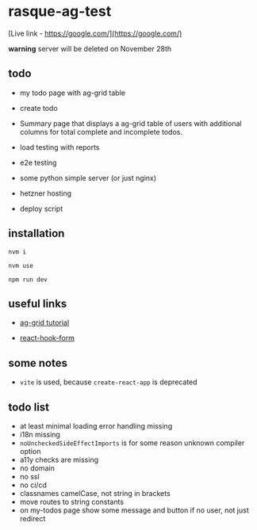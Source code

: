 # rasque-ag-test


[Live link - https://google.com/](https://google.com/)

**warning**   server will be deleted on November 28th 


## todo


+ my todo page with ag-grid table
+ create todo

+ Summary page that displays a ag-grid table of users with
additional columns for total complete and incomplete todos.

+ load testing with reports
+ e2e testing
+ some python simple server (or just nginx)
+ hetzner hosting
+ deploy script



## installation

`nvm i`

`nvm use`

`npm run dev`



## useful links

+ [ag-grid tutorial](https://youtu.be/6hxbPqziELk?si=RkJX-TMrITI32U1U) 

+ [react-hook-form](https://react-hook-form.com/get-started#Quickstart)


## some notes

+  `vite` is used, because `create-react-app` is deprecated



## todo list

+ at least minimal loading error handling missing
+ i18n missing
+ `noUncheckedSideEffectImports` is for some reason unknown compiler option
+ a11y checks are missing
+ no domain
+ no ssl
+ no ci/cd
+ classnames camelCase, not string in brackets
+ move routes to string constants
+ on my-todos page  show some message and button if no user, not just redirect